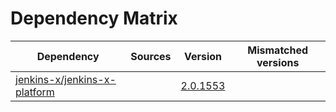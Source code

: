 # Dependency Matrix

Dependency | Sources | Version | Mismatched versions
---------- | ------- | ------- | -------------------
[jenkins-x/jenkins-x-platform](https://github.com/jenkins-x/jenkins-x-platform) |  | [2.0.1553](https://github.com/jenkins-x/jenkins-x-platform/releases/tag/v2.0.1553) | 
